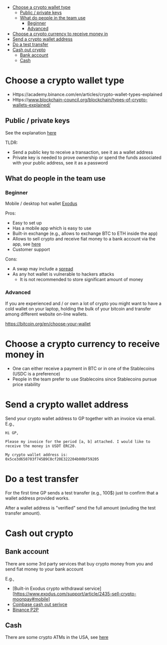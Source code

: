 <!--ts-->
   * [Choose a crypto wallet type](#choose-a-crypto-wallet-type)
      * [Public / private keys](#public--private-keys)
      * [What do people in the team use](#what-do-people-in-the-team-use)
         * [Beginner](#beginner)
         * [Advanced](#advanced)
   * [Choose a crypto currency to receive money in](#choose-a-crypto-currency-to-receive-money-in)
   * [Send a crypto wallet address](#send-a-crypto-wallet-address)
   * [Do a test transfer](#do-a-test-transfer)
   * [Cash out crypto](#cash-out-crypto)
      * [Bank account](#bank-account)
      * [Cash](#cash)



<!--te-->

# Choose a crypto wallet type

- Https://academy.binance.com/en/articles/crypto-wallet-types-explained
- Https://www.blockchain-council.org/blockchain/types-of-crypto-wallets-explained/

## Public / private keys

See the explanation
[here](https://www.gemini.com/cryptopedia/public-private-keys-cryptography)

TLDR:

- Send a public key to receive a transaction, see it as a wallet address
- Private key is needed to prove ownership or spend the funds associated with
  your public address, see it as a password

## What do people in the team use

### Beginner

Mobile / desktop hot wallet [Exodus](https://www.exodus.com/)

Pros:

- Easy to set up
- Has a mobile app which is easy to use
- Built-in exchange (e.g., allows to exchange BTC to ETH inside the app)
- Allows to sell crypto and receive fiat money to a bank account via the app,
  see
  [here](https://www.exodus.com/support/article/2435-sell-crypto-moonpay#mobile)
- Customer support

Cons:

- A swap may include a
  [spread](https://www.exodus.com/support/article/1591-what-is-an-exchange-spread)
- As any hot wallet is vulnerable to hackers attacks
  - It is not recommended to store significant amount of money

### Advanced

If you are experienced and / or own a lot of crypto you might want to have a
cold wallet on your laptop, holding the bulk of your bitcoin and transfer among
different website on-line wallets.

https://bitcoin.org/en/choose-your-wallet

# Choose a crypto currency to receive money in

- One can either receive a payment in BTC or in one of the Stablecoins (USDC is
  a preference)
- People in the team prefer to use Stablecoins since Stablecoins pursue price
  stability

# Send a crypto wallet address

Send your crypto wallet address to GP together with an invoice via email. E.g.,
```
Hi GP,

Please my invoice for the period [a, b] attached. I would like to receive the money in USDT ERC20.

My crypto wallet address is: 0x5ce3d650703f745B9C0cf20E322204b00bF59205
```

# Do a test transfer

For the first time GP sends a test transfer (e.g., 100$) just to confirm that a
wallet address provided works.

After a wallet address is "verified" send the full amount (exluding the test
transfer amount).

# Cash out crypto

## Bank account

There are some 3rd party services that buy crypto money from you and send fiat
money to your bank account

E.g.,

- [Built-in Exodus crypto withdrawal
  service][https://www.exodus.com/support/article/2435-sell-crypto-moonpay#mobile]
- [Coinbase cash out serivce](https://help.coinbase.com/en/coinbase/trading-and-funding/buying-selling-or-converting-crypto/how-do-i-sell-or-cash-out-my-digital-currency)
- [Binance P2P](https://p2p.binance.com/en/trade/all-payments/USDT?fiat=USD)

## Cash

There are some crypto ATMs in the USA, see
[here](https://coinatmradar.com/country/226/bitcoin-atm-united-states/)
